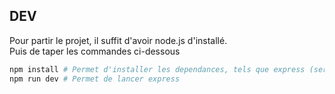 ## DEV

Pour partir le projet, il suffit d'avoir node.js d'installé.  
Puis de taper les commandes ci-dessous
```bash
npm install # Permet d'installer les dependances, tels que express (server)
npm run dev # Permet de lancer express
```
